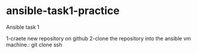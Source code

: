 # ansible-task1-practice
Ansible task 1

1-craete new repository on github
2-clone the repository into the ansible vm machine.: git clone ssh  

